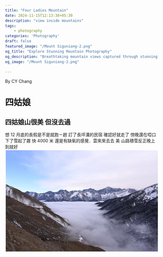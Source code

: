 ```yaml
---
title: "Four Ladies Mountain"
date: 2024-11-15T12:13:38+05:30
description: "view inside mountains"
tags:
    - photography
categories: 'Photography'
draft: false
featured_image: "/Mount Siguniang-2.png"
og_title: "Explore Stunning Mountain Photography"
og_description: "Breathtaking mountain views captured through stunning photography. Perfect for nature lovers and photography enthusiasts."
og_image: "/Mount Siguniang-2.png"

---
```

By CY Chang
# 四姑娘
## 四姑娘山很美 但沒去過 
想 12 月底的長假是不是就跑ㄧ趟 訂了長坪溝的民宿 確認好就走了 傍晚還在啞口 下了雪起了霧
快 4000 米 還是有缺氧的感覺．雲來來去去 美 山路積雪反正晚上到就好
![Oh test](Mount-Siguniang-0.png)